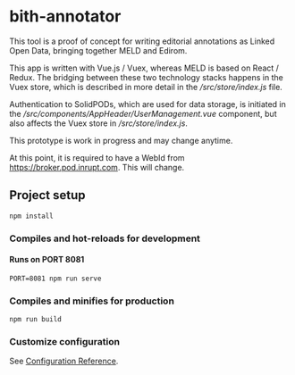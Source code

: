 # bith-annotator

This tool is a proof of concept for writing editorial annotations
as Linked Open Data, bringing together MELD and Edirom.

This app is written with Vue.js / Vuex, whereas MELD is based on
React / Redux. The bridging between these two technology stacks
happens in the Vuex store, which is described in more detail in the
*/src/store/index.js* file.

Authentication to SolidPODs, which are used for data storage, is
initiated in the */src/components/AppHeader/UserManagement.vue*
component, but also affects the Vuex store in */src/store/index.js*.

This prototype is work in progress and may change anytime.

At this point, it is required to have a WebId from
https://broker.pod.inrupt.com. This will change.

## Project setup
```
npm install
```

### Compiles and hot-reloads for development
#### Runs on PORT 8081
```
PORT=8081 npm run serve
```

### Compiles and minifies for production
```
npm run build
```

### Customize configuration
See [Configuration Reference](https://cli.vuejs.org/config/).
